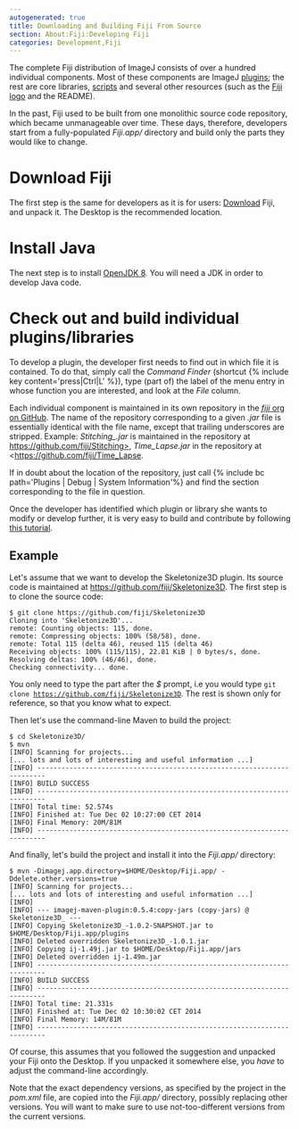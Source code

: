 ```yaml
---
autogenerated: true
title: Downloading and Building Fiji From Source
section: About:Fiji:Developing Fiji
categories: Development,Fiji
---
```



The complete Fiji distribution of ImageJ consists of over a hundred individual components. Most of these components are ImageJ [plugins](/plugins); the rest are core libraries, [scripts](/scripting) and several other resources (such as the [Fiji logo](_File_Fiji-icon.png) and the README).

In the past, Fiji used to be built from one monolithic source code repository, which became unmanageable over time. These days, therefore, developers start from a fully-populated *Fiji.app/* directory and build only the parts they would like to change.

Download Fiji
=============

The first step is the same for developers as it is for users: [Download](/downloads) Fiji, and unpack it. The Desktop is the recommended location.

Install Java
============

The next step is to install [OpenJDK 8](https://adoptopenjdk.net/). You will need a JDK in order to develop Java code.

Check out and build individual plugins/libraries
================================================

To develop a plugin, the developer first needs to find out in which file it is contained. To do that, simply call the *Command Finder* (shortcut {% include key content='press\|Ctrl\|L' %}), type (part of) the label of the menu entry in whose function you are interested, and look at the *File* column.

Each individual component is maintained in its own repository in the [*fiji* org on GitHub](https://github.com/fiji/). The name of the repository corresponding to a given *.jar* file is essentially identical with the file name, except that trailing underscores are stripped. Example: *Stitching\_.jar* is maintained in the repository at https://github.com/fiji/Stitching>, *Time\_Lapse.jar* in the repository at <https://github.com/fiji/Time_Lapse.

If in doubt about the location of the repository, just call {% include bc path='Plugins | Debug | System Information'%} and find the section corresponding to the file in question.

Once the developer has identified which plugin or library she wants to modify or develop further, it is very easy to build and contribute by following [this tutorial](/develop/improving-the-code).

## Example

Let's assume that we want to develop the Skeletonize3D plugin. Its source code is maintained at https://github.com/fiji/Skeletonize3D. The first step is to clone the source code:

    $ git clone https://github.com/fiji/Skeletonize3D
    Cloning into 'Skeletonize3D'...
    remote: Counting objects: 115, done.
    remote: Compressing objects: 100% (58/58), done.
    remote: Total 115 (delta 46), reused 115 (delta 46)
    Receiving objects: 100% (115/115), 22.81 KiB | 0 bytes/s, done.
    Resolving deltas: 100% (46/46), done.
    Checking connectivity... done.

You only need to type the part after the *$* prompt, i.e you would type `git clone `[`https://github.com/fiji/Skeletonize3D`](https://github.com/fiji/Skeletonize3D). The rest is shown only for reference, so that you know what to expect.

Then let's use the command-line Maven to build the project:

    $ cd Skeletonize3D/
    $ mvn
    [INFO] Scanning for projects...
    [... lots and lots of interesting and useful information ...]
    [INFO] ------------------------------------------------------------------------
    [INFO] BUILD SUCCESS
    [INFO] ------------------------------------------------------------------------
    [INFO] Total time: 52.574s
    [INFO] Finished at: Tue Dec 02 10:27:00 CET 2014
    [INFO] Final Memory: 20M/81M
    [INFO] ------------------------------------------------------------------------

And finally, let's build the project and install it into the *Fiji.app/* directory:

    $ mvn -Dimagej.app.directory=$HOME/Desktop/Fiji.app/ -Ddelete.other.versions=true
    [INFO] Scanning for projects...
    [... lots and lots of interesting and useful information ...]
    [INFO]
    [INFO] --- imagej-maven-plugin:0.5.4:copy-jars (copy-jars) @ Skeletonize3D_ ---
    [INFO] Copying Skeletonize3D_-1.0.2-SNAPSHOT.jar to $HOME/Desktop/Fiji.app/plugins
    [INFO] Deleted overridden Skeletonize3D_-1.0.1.jar
    [INFO] Copying ij-1.49j.jar to $HOME/Desktop/Fiji.app/jars
    [INFO] Deleted overridden ij-1.49m.jar
    [INFO] ------------------------------------------------------------------------
    [INFO] BUILD SUCCESS
    [INFO] ------------------------------------------------------------------------
    [INFO] Total time: 21.331s
    [INFO] Finished at: Tue Dec 02 10:30:02 CET 2014
    [INFO] Final Memory: 14M/81M
    [INFO] ------------------------------------------------------------------------

Of course, this assumes that you followed the suggestion and unpacked your Fiji onto the Desktop. If you unpacked it somewhere else, you *have* to adjust the command-line accordingly.

Note that the exact dependency versions, as specified by the project in the *pom.xml* file, are copied into the *Fiji.app/* directory, possibly replacing other versions. You will want to make sure to use not-too-different versions from the current versions.

 
